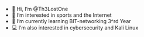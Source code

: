 - 👋 Hi, I’m @Th3LostOne
- 👀 I’m interested in sports and the Internet
- 🌱 I’m currently learning BIT-networking 3^rd Year
- 💻 I’m also interested in cybersecurity and Kali Linux

<!---
Th3LostOne/Th3LostOne is a ✨ special ✨ repository because its `README.md` (this file) appears on your GitHub profile.
You can click the Preview link to take a look at your changes.
--->
